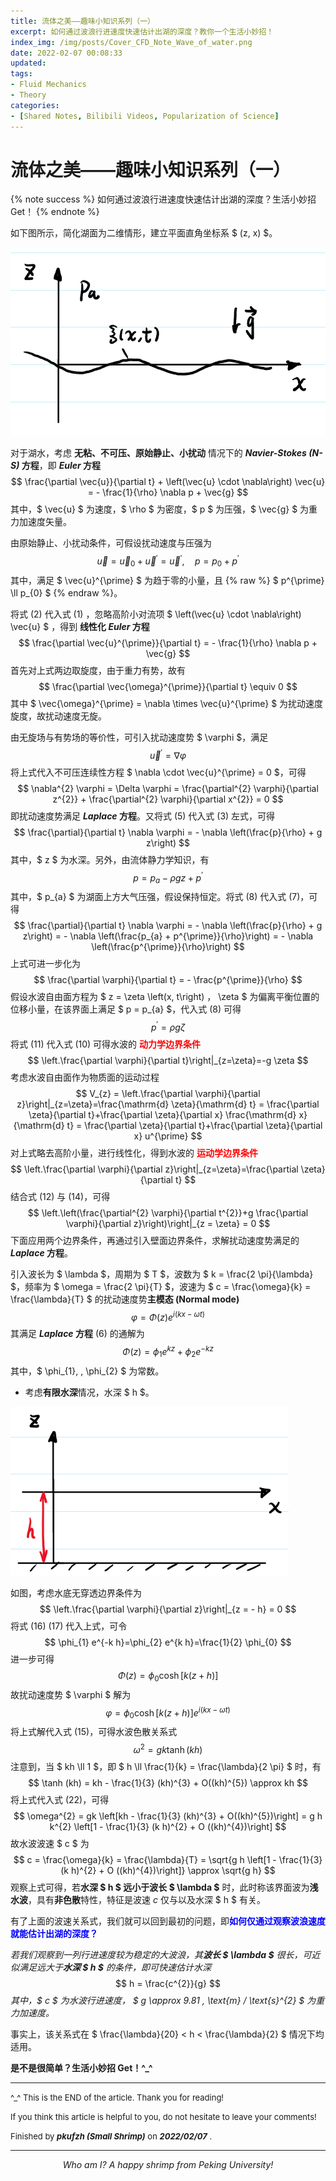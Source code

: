 ```yaml
---
title: 流体之美——趣味小知识系列（一）
excerpt: 如何通过波浪行进速度快速估计出湖的深度？教你一个生活小妙招！
index_img: /img/posts/Cover_CFD_Note_Wave_of_water.png
date: 2022-02-07 00:08:33
updated:
tags:
- Fluid Mechanics
- Theory
categories:
- [Shared Notes, Bilibili Videos, Popularization of Science]
---
```


# 流体之美——趣味小知识系列（一）

{% note success %}
如何通过波浪行进速度快速估计出湖的深度？生活小妙招 Get！
{% endnote %}

如下图所示，简化湖面为二维情形，建立平面直角坐标系 $ (z, x) $。

![](./CFD-Note-Wave-of-water/1.png)

对于湖水，考虑 **无粘、不可压、原始静止、小扰动** 情况下的 ***Navier-Stokes (N-S)* 方程**，即 ***Euler* 方程**
$$
\frac{\partial \vec{u}}{\partial t} + \left(\vec{u} \cdot \nabla\right) \vec{u} = - \frac{1}{\rho} \nabla p + \vec{g}
$$
其中，$ \vec{u} $ 为速度，$ \rho $ 为密度，$ p $ 为压强，$ \vec{g} $ 为重力加速度矢量。

由原始静止、小扰动条件，可假设扰动速度与压强为
$$
\vec{u} = \vec{u}_{0} + \vec{u}^{\prime} = \vec{u}^{\prime} , \quad p = p_{0} + p^{\prime}
$$
其中，满足 $ \vec{u}^{\prime} $ 为趋于零的小量，且 {% raw %} $ p^{\prime} \ll p_{0} $ {% endraw %}。

将式 (2) 代入式 (1) ，忽略高阶小对流项 $ \left(\vec{u} \cdot \nabla\right) \vec{u} $ ，得到 **线性化 *Euler* 方程**
$$
\frac{\partial \vec{u}^{\prime}}{\partial t} = - \frac{1}{\rho} \nabla p + \vec{g}
$$
首先对上式两边取旋度，由于重力有势，故有
$$
\frac{\partial \vec{\omega}^{\prime}}{\partial t} \equiv 0
$$
其中 $ \vec{\omega}^{\prime} = \nabla \times \vec{u}^{\prime} $ 为扰动速度旋度，故扰动速度无旋。

由无旋场与有势场的等价性，可引入扰动速度势 $ \varphi $，满足
$$
 \vec{u}^{\prime} = \nabla \varphi 
$$
 将上式代入不可压连续性方程 $ \nabla \cdot \vec{u}^{\prime} = 0 $，可得
$$
\nabla^{2} \varphi = \Delta \varphi = \frac{\partial^{2} \varphi}{\partial z^{2}} + \frac{\partial^{2} \varphi}{\partial x^{2}} = 0
$$
即扰动速度势满足 ***Laplace* 方程**。又将式 (5) 代入式 (3) 左式，可得
$$
\frac{\partial}{\partial t} \nabla \varphi = - \nabla \left(\frac{p}{\rho} + g z\right)
$$
其中，$ z $ 为水深。另外，由流体静力学知识，有
$$
p = p_{a} - \rho g z + p^{\prime}
$$
其中，$ p_{a} $ 为湖面上方大气压强，假设保持恒定。将式 (8) 代入式 (7)，可得
$$
\frac{\partial}{\partial t} \nabla \varphi = - \nabla \left(\frac{p}{\rho} + g z\right) = - \nabla \left(\frac{p_{a} + p^{\prime}}{\rho}\right) = - \nabla \left(\frac{p^{\prime}}{\rho}\right)
$$
上式可进一步化为
$$
\frac{\partial \varphi}{\partial t} = - \frac{p^{\prime}}{\rho}
$$
假设水波自由面方程为 $ z = \zeta \left(x, t\right) $，$ \zeta $ 为偏离平衡位置的位移小量，在该界面上满足 $ p = p_{a} $，代入式 (8) 可得
$$
p^{\prime} = \rho g \zeta
$$
将式 (11) 代入式 (10) 可得水波的 <font color = red>**动力学边界条件**</font>
$$
\left.\frac{\partial \varphi}{\partial t}\right|_{z=\zeta}=-g \zeta
$$
考虑水波自由面作为物质面的运动过程
$$
V_{z} = \left.\frac{\partial \varphi}{\partial z}\right|_{z=\zeta}=\frac{\mathrm{d} \zeta}{\mathrm{d} t} = \frac{\partial \zeta}{\partial t}+\frac{\partial \zeta}{\partial x} \frac{\mathrm{d} x}{\mathrm{d} t} = \frac{\partial \zeta}{\partial t}+\frac{\partial \zeta}{\partial x} u^{\prime}
$$
对上式略去高阶小量，进行线性化，得到水波的 <font color = red>**运动学边界条件**</font>
$$
\left.\frac{\partial \varphi}{\partial z}\right|_{z=\zeta}=\frac{\partial \zeta}{\partial t}
$$
结合式 (12) 与 (14)，可得
$$
\left.\left(\frac{\partial^{2} \varphi}{\partial t^{2}}+g \frac{\partial \varphi}{\partial z}\right)\right|_{z = \zeta} = 0
$$
下面应用两个边界条件，再通过引入壁面边界条件，求解扰动速度势满足的 ***Laplace* 方程**。

引入波长为 $ \lambda $，周期为 $ T $，波数为 $ k = \frac{2 \pi}{\lambda} $，频率为 $ \omega = \frac{2 \pi}{T} $，波速为 $ c = \frac{\omega}{k} = \frac{\lambda}{T} $ 的扰动速度势**主模态 (Normal mode)**
$$
\varphi=\Phi(z) e^{i(k x-\omega t)}
$$
其满足 ***Laplace* 方程** (6) 的通解为
$$
\Phi(z)=\phi_{1} e^{k z}+\phi_{2} e^{-k z}
$$
其中，$ \phi_{1}, \, \phi_{2} $ 为常数。

- 考虑**有限水深**情况，水深 $ h $。

![](./CFD-Note-Wave-of-water/2.png)

如图，考虑水底无穿透边界条件为
$$
\left.\frac{\partial \varphi}{\partial z}\right|_{z = - h} = 0
$$
将式 (16) (17) 代入上式，可令
$$
\phi_{1} e^{-k h}=\phi_{2} e^{k h}=\frac{1}{2} \phi_{0}
$$
进一步可得
$$
\Phi(z)=\phi_{0} \cosh \left[k(z+h)\right]
$$
故扰动速度势 $ \varphi $ 解为
$$
\varphi=\phi_{0} \cosh \left[k(z+h)\right] e^{i(k x-\omega t)}
$$
将上式解代入式 (15)，可得水波色散关系式
$$
\omega^{2} = gk \tanh (kh)
$$
注意到，当 $ kh \ll 1 $，即 $ h \ll \frac{1}{k} = \frac{\lambda}{2 \pi} $ 时，有
$$
\tanh (kh) = kh - \frac{1}{3} (kh)^{3} + O((kh)^{5}) \approx kh
$$
将上式代入式 (22)，可得
$$
\omega^{2} = gk \left[kh - \frac{1}{3} (kh)^{3} + O((kh)^{5})\right] = g h k^{2} \left[1 - \frac{1}{3} (k h)^{2} + O ((kh)^{4})\right]
$$
故水波波速 $ c $ 为
$$
c = \frac{\omega}{k} = \frac{\lambda}{T} = \sqrt{g h \left[1 - \frac{1}{3} (k h)^{2} + O ((kh)^{4})\right]} \approx \sqrt{g h}
$$
观察上式可得，若**水深 $ h $ 远小于波长 $ \lambda $** 时，此时称该界面波为**浅水波**，具有**非色散**特性，特征是波速 $c$ 仅与以及水深 $ h $ 有关。

有了上面的波速关系式，我们就可以回到最初的问题，即<font color = blue>**如何仅通过观察波浪速度就能估计出湖的深度？**</font>

*若我们观察到一列行进速度较为稳定的大波浪，其**波长 $ \lambda $** 很长，可近似满足远大于**水深 $ h $** 的条件，即可快速估计水深*
$$
h = \frac{c^{2}}{g}
$$
*其中，$ c $ 为水波行进速度， $ g \approx 9.81 \, \text{m} / \text{s}^{2} $ 为重力加速度。*

事实上，该关系式在 $ \frac{\lambda}{20} < h < \frac{\lambda}{2} $ 情况下均适用。

**是不是很简单？生活小妙招 Get！^_^**


------

<font size = 2.5>^_^ This is the END of the article. Thank you for reading! </font>

<font size = 2.5>If you think this article is helpful to you, do not hesitate to leave your comments!</font>

<font size = 2.5>Finished by <i><b>pkufzh (Small Shrimp)</b></i> on <i><b>2022/02/07</b></i> .</font>

------

<center><i> Who am I? A happy shrimp from Peking University! </i></center>

